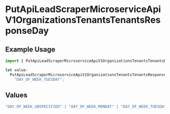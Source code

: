 # PutApiLeadScraperMicroserviceApiV1OrganizationsTenantsTenantsResponseDay

## Example Usage

```typescript
import { PutApiLeadScraperMicroserviceApiV1OrganizationsTenantsTenantsResponseDay } from "oppulence-backend-sdk/models/operations";

let value:
  PutApiLeadScraperMicroserviceApiV1OrganizationsTenantsTenantsResponseDay =
    "DAY_OF_WEEK_TUESDAY";
```

## Values

```typescript
"DAY_OF_WEEK_UNSPECIFIED" | "DAY_OF_WEEK_MONDAY" | "DAY_OF_WEEK_TUESDAY" | "DAY_OF_WEEK_WEDNESDAY" | "DAY_OF_WEEK_THURSDAY" | "DAY_OF_WEEK_FRIDAY" | "DAY_OF_WEEK_SATURDAY" | "DAY_OF_WEEK_SUNDAY"
```